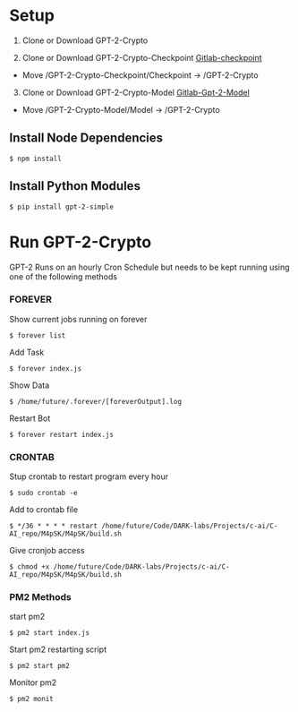 # Setup
1. Clone or Download GPT-2-Crypto


2. Clone or Download GPT-2-Crypto-Checkpoint
[Gitlab-checkpoint](https://gitlab.com/M4pSK/gpt2-server-incrament-checkpoint)

- Move /GPT-2-Crypto-Checkpoint/Checkpoint -> /GPT-2-Crypto 


3. Clone or Download GPT-2-Crypto-Model
[Gitlab-Gpt-2-Model](https://gitlab.com/M4pSK/gpt2-server-incrament-model)

- Move /GPT-2-Crypto-Model/Model -> /GPT-2-Crypto 


## Install Node Dependencies

```$ npm install```


## Install Python Modules

```$ pip install gpt-2-simple```


# Run GPT-2-Crypto
GPT-2 Runs on an hourly Cron Schedule but needs to be kept running using one of the following methods

### FOREVER

Show current jobs running on forever

```$ forever list```


Add  Task

```$ forever index.js```


Show Data

```$ /home/future/.forever/[foreverOutput].log```


Restart Bot

```$ forever restart index.js```


### CRONTAB

Stup crontab to restart program every hour

```$ sudo crontab -e```


Add to crontab file

```$ */36 * * * * restart /home/future/Code/DARK-labs/Projects/c-ai/C-AI_repo/M4pSK/M4pSK/build.sh```


Give cronjob access

```$ chmod +x /home/future/Code/DARK-labs/Projects/c-ai/C-AI_repo/M4pSK/M4pSK/build.sh```


### PM2 Methods

start pm2

```$ pm2 start index.js```


Start pm2 restarting script

```$ pm2 start pm2```

Monitor pm2

```$ pm2 monit```
